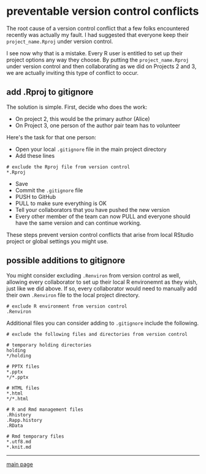 
preventable version control conflicts
=====================================

The root cause of a version control conflict that a few folks encountered recently was actually my fault. I had suggested that everyone keep their `project_name.Rproj` under version control.

I see now why that is a mistake. Every R user is entitled to set up their project options any way they choose. By putting the `project_name.Rproj` under version control and then collaborating as we did on Projects 2 and 3, we are actually inviting this type of conflict to occur.

add .Rproj to gitignore
-----------------------

The solution is simple. First, decide who does the work:

-   On project 2, this would be the primary author (Alice)
-   On Project 3, one person of the author pair team has to volunteer

Here's the task for that one person:

-   Open your local `.gitignore` file in the main project directory
-   Add these lines

<!-- -->

    # exclude the Rproj file from version control  
    *.Rproj

-   Save
-   Commit the `.gitignore` file
-   PUSH to GitHub
-   PULL to make sure everything is OK
-   Tell your collaborators that you have pushed the new version
-   Every other member of the team can now PULL and everyone should have the same version and can continue working.

These steps prevent version control conflicts that arise from local RStudio project or global settings you might use.

possible additions to gitignore
-------------------------------

You might consider excluding `.Renviron` from version control as well, allowing every collaborator to set up their local R environemnt as they wish, just like we did above. If so, every collaborator would need to manually add their own `.Renviron` file to the local project directory.

    # exclude R environment from version control 
    .Renviron 

Additional files you can consider adding to `.gitignore` include the following.

    # exclude the following files and directories from version control

    # temporary holding directories 
    holding
    */holding

    # PPTX files 
    *.pptx
    */*.pptx

    # HTML files 
    *.html
    */*.html

    # R and Rmd management files 
    .Rhistory
    .Rapp.history
    .RData

    # Rmd temporary files 
    *.utf8.md
    *.knit.md

------------------------------------------------------------------------

[main page](../README.md)
